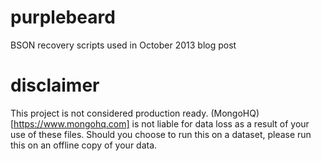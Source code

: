 purplebeard
===========

BSON recovery scripts used in October 2013 blog post

disclaimer
==========
This project is not considered production ready.  (MongoHQ)[https://www.mongohq.com] is not liable for data loss as a
result of your use of these files.  Should you choose to run this on a dataset, please run this on an offline 
copy of your data.
